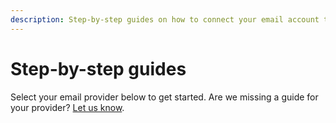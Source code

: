 ```yaml
---
description: Step-by-step guides on how to connect your email account to Leave Me Alone.
---
```


# Step-by-step guides

Select your email provider below to get started. Are we missing a guide for your provider? [Let us know](https://leavemealone.app/feedback).

